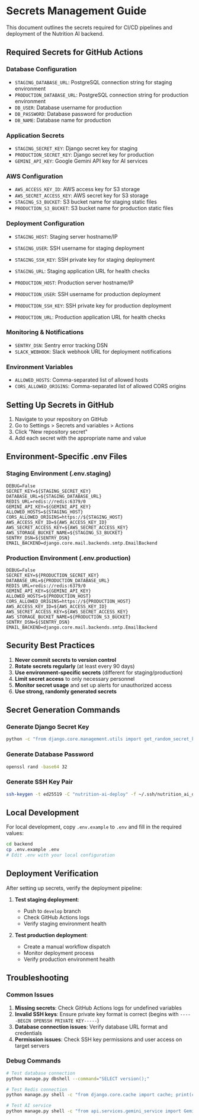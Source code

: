 # Secrets Management Guide

This document outlines the secrets required for CI/CD pipelines and deployment of the Nutrition AI backend.

## Required Secrets for GitHub Actions

### Database Configuration

- `STAGING_DATABASE_URL`: PostgreSQL connection string for staging environment
- `PRODUCTION_DATABASE_URL`: PostgreSQL connection string for production environment
- `DB_USER`: Database username for production
- `DB_PASSWORD`: Database password for production
- `DB_NAME`: Database name for production

### Application Secrets

- `STAGING_SECRET_KEY`: Django secret key for staging
- `PRODUCTION_SECRET_KEY`: Django secret key for production
- `GEMINI_API_KEY`: Google Gemini API key for AI services

### AWS Configuration

- `AWS_ACCESS_KEY_ID`: AWS access key for S3 storage
- `AWS_SECRET_ACCESS_KEY`: AWS secret key for S3 storage
- `STAGING_S3_BUCKET`: S3 bucket name for staging static files
- `PRODUCTION_S3_BUCKET`: S3 bucket name for production static files

### Deployment Configuration

- `STAGING_HOST`: Staging server hostname/IP
- `STAGING_USER`: SSH username for staging deployment
- `STAGING_SSH_KEY`: SSH private key for staging deployment
- `STAGING_URL`: Staging application URL for health checks

- `PRODUCTION_HOST`: Production server hostname/IP
- `PRODUCTION_USER`: SSH username for production deployment
- `PRODUCTION_SSH_KEY`: SSH private key for production deployment
- `PRODUCTION_URL`: Production application URL for health checks

### Monitoring & Notifications

- `SENTRY_DSN`: Sentry error tracking DSN
- `SLACK_WEBHOOK`: Slack webhook URL for deployment notifications

### Environment Variables

- `ALLOWED_HOSTS`: Comma-separated list of allowed hosts
- `CORS_ALLOWED_ORIGINS`: Comma-separated list of allowed CORS origins

## Setting Up Secrets in GitHub

1. Navigate to your repository on GitHub
2. Go to Settings > Secrets and variables > Actions
3. Click "New repository secret"
4. Add each secret with the appropriate name and value

## Environment-Specific .env Files

### Staging Environment (.env.staging)

```env
DEBUG=False
SECRET_KEY=${STAGING_SECRET_KEY}
DATABASE_URL=${STAGING_DATABASE_URL}
REDIS_URL=redis://redis:6379/0
GEMINI_API_KEY=${GEMINI_API_KEY}
ALLOWED_HOSTS=${STAGING_HOST}
CORS_ALLOWED_ORIGINS=https://${STAGING_HOST}
AWS_ACCESS_KEY_ID=${AWS_ACCESS_KEY_ID}
AWS_SECRET_ACCESS_KEY=${AWS_SECRET_ACCESS_KEY}
AWS_STORAGE_BUCKET_NAME=${STAGING_S3_BUCKET}
SENTRY_DSN=${SENTRY_DSN}
EMAIL_BACKEND=django.core.mail.backends.smtp.EmailBackend
```

### Production Environment (.env.production)

```env
DEBUG=False
SECRET_KEY=${PRODUCTION_SECRET_KEY}
DATABASE_URL=${PRODUCTION_DATABASE_URL}
REDIS_URL=redis://redis:6379/0
GEMINI_API_KEY=${GEMINI_API_KEY}
ALLOWED_HOSTS=${PRODUCTION_HOST}
CORS_ALLOWED_ORIGINS=https://${PRODUCTION_HOST}
AWS_ACCESS_KEY_ID=${AWS_ACCESS_KEY_ID}
AWS_SECRET_ACCESS_KEY=${AWS_SECRET_ACCESS_KEY}
AWS_STORAGE_BUCKET_NAME=${PRODUCTION_S3_BUCKET}
SENTRY_DSN=${SENTRY_DSN}
EMAIL_BACKEND=django.core.mail.backends.smtp.EmailBackend
```

## Security Best Practices

1. **Never commit secrets to version control**
2. **Rotate secrets regularly** (at least every 90 days)
3. **Use environment-specific secrets** (different for staging/production)
4. **Limit secret access** to only necessary personnel
5. **Monitor secret usage** and set up alerts for unauthorized access
6. **Use strong, randomly generated secrets**

## Secret Generation Commands

### Generate Django Secret Key

```bash
python -c "from django.core.management.utils import get_random_secret_key; print(get_random_secret_key())"
```

### Generate Database Password

```bash
openssl rand -base64 32
```

### Generate SSH Key Pair

```bash
ssh-keygen -t ed25519 -C "nutrition-ai-deploy" -f ~/.ssh/nutrition_ai_deploy
```

## Local Development

For local development, copy `.env.example` to `.env` and fill in the required values:

```bash
cd backend
cp .env.example .env
# Edit .env with your local configuration
```

## Deployment Verification

After setting up secrets, verify the deployment pipeline:

1. **Test staging deployment**:
   - Push to `develop` branch
   - Check GitHub Actions logs
   - Verify staging environment health

2. **Test production deployment**:
   - Create a manual workflow dispatch
   - Monitor deployment process
   - Verify production environment health

## Troubleshooting

### Common Issues

1. **Missing secrets**: Check GitHub Actions logs for undefined variables
2. **Invalid SSH keys**: Ensure private key format is correct (begins with `-----BEGIN OPENSSH PRIVATE KEY-----`)
3. **Database connection issues**: Verify database URL format and credentials
4. **Permission issues**: Check SSH key permissions and user access on target servers

### Debug Commands

```bash
# Test database connection
python manage.py dbshell --command="SELECT version();"

# Test Redis connection
python manage.py shell -c "from django.core.cache import cache; print(cache.get('test', 'Redis working'))"

# Test AI service
python manage.py shell -c "from api.services.gemini_service import GeminiService; print(GeminiService().health_check())"
```
